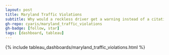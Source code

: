 ```yaml
---
layout: post
title: Maryland Traffic Violations
subtitle: Why would a reckless driver get a warning instead of a citation?
gh-repo: cyaris/maryland_traffic_violations
gh-badge: [follow, star]
tags: [dashboard, tableau]
---
```


{% include tableau_dashboards/maryland_traffic_violations.html %}
